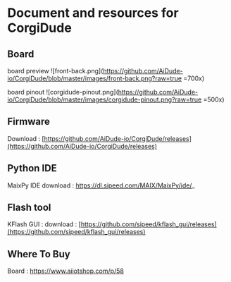 ﻿# Document and resources for CorgiDude 


## Board 
board preview
![front-back.png](https://github.com/AiDude-io/CorgiDude/blob/master/images/front-back.png?raw=true =700x)

board pinout
![corgidude-pinout.png](https://github.com/AiDude-io/CorgiDude/blob/master/images/corgidude-pinout.png?raw=true =500x)
## Firmware
Download : [https://github.com/AiDude-io/CorgiDude/releases](https://github.com/AiDude-io/CorgiDude/releases)
## Python IDE
MaixPy IDE download :  https://dl.sipeed.com/MAIX/MaixPy/ide/_
## Flash tool
KFlash GUI : download : [https://github.com/sipeed/kflash_gui/releases](https://github.com/sipeed/kflash_gui/releases)
## Where To Buy
Board : https://www.aiiotshop.com/p/58
